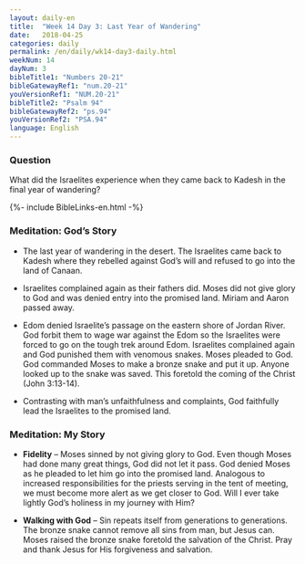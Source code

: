 ```yaml
---
layout: daily-en
title:  "Week 14 Day 3: Last Year of Wandering"
date:   2018-04-25
categories: daily
permalink: /en/daily/wk14-day3-daily.html
weekNum: 14
dayNum: 3
bibleTitle1: "Numbers 20-21"
bibleGatewayRef1: "num.20-21"
youVersionRef1: "NUM.20-21"
bibleTitle2: "Psalm 94"
bibleGatewayRef2: "ps.94"
youVersionRef2: "PSA.94"
language: English
---
```


### Question
What did the Israelites experience when they came back to Kadesh in the final year of wandering?

{%- include BibleLinks-en.html -%}

### Meditation: God’s Story
+ The last year of wandering in the desert. The Israelites came back to Kadesh where they rebelled against God’s will and refused to go into the land of Canaan.

+ Israelites complained again as their fathers did. Moses did not give glory to God and was denied entry into the promised land. Miriam and Aaron passed away.

+ Edom denied Israelite’s passage on the eastern shore of Jordan River. God forbit them to wage war against the Edom so the Israelites were forced to go on the tough trek around Edom. Israelites complained again and God punished them with venomous snakes. Moses pleaded to God. God commanded Moses to make a bronze snake and put it up. Anyone looked up to the snake was saved. This foretold the coming of the Christ (John 3:13-14).

+ Contrasting with man’s unfaithfulness and complaints, God faithfully lead the Israelites to the promised land.

### Meditation: My Story
+ **Fidelity** – Moses sinned by not giving glory to God. Even though Moses had done many great things, God did not let it pass. God denied Moses as he pleaded to let him go into the promised land. Analogous to increased responsibilities for the priests serving in the tent of meeting, we must become more alert as we get closer to God. Will I ever take lightly God’s holiness in my journey with Him? 

+ **Walking with God** – Sin repeats itself from generations to generations. The bronze snake cannot remove all sins from man, but Jesus can. Moses raised the bronze snake foretold the salvation of the Christ. Pray and thank Jesus for His forgiveness and salvation.
